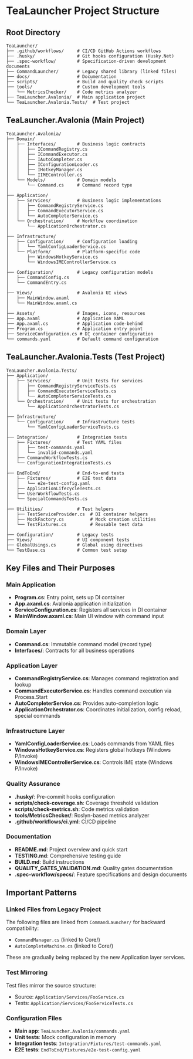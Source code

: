 # TeaLauncher Project Structure

## Root Directory
```
TeaLauncher/
├── .github/workflows/     # CI/CD GitHub Actions workflows
├── .husky/                # Git hooks configuration (Husky.Net)
├── .spec-workflow/        # Specification-driven development documents
├── CommandLauncher/       # Legacy shared library (linked files)
├── docs/                  # Documentation
├── scripts/               # Build and quality check scripts
├── tools/                 # Custom development tools
│   └── MetricsChecker/    # Code metrics analyzer
├── TeaLauncher.Avalonia/  # Main application project
└── TeaLauncher.Avalonia.Tests/  # Test project
```

## TeaLauncher.Avalonia (Main Project)
```
TeaLauncher.Avalonia/
├── Domain/
│   ├── Interfaces/        # Business logic contracts
│   │   ├── ICommandRegistry.cs
│   │   ├── ICommandExecutor.cs
│   │   ├── IAutoCompleter.cs
│   │   ├── IConfigurationLoader.cs
│   │   ├── IHotkeyManager.cs
│   │   └── IIMEController.cs
│   └── Models/            # Domain models
│       └── Command.cs     # Command record type
│
├── Application/
│   ├── Services/          # Business logic implementations
│   │   ├── CommandRegistryService.cs
│   │   ├── CommandExecutorService.cs
│   │   └── AutoCompleterService.cs
│   └── Orchestration/     # Workflow coordination
│       └── ApplicationOrchestrator.cs
│
├── Infrastructure/
│   ├── Configuration/     # Configuration loading
│   │   └── YamlConfigLoaderService.cs
│   └── Platform/          # Platform-specific code
│       ├── WindowsHotkeyService.cs
│       └── WindowsIMEControllerService.cs
│
├── Configuration/         # Legacy configuration models
│   ├── CommandConfig.cs
│   └── CommandEntry.cs
│
├── Views/                 # Avalonia UI views
│   ├── MainWindow.axaml
│   └── MainWindow.axaml.cs
│
├── Assets/                # Images, icons, resources
├── App.axaml              # Application XAML
├── App.axaml.cs           # Application code-behind
├── Program.cs             # Application entry point
├── ServiceConfiguration.cs # DI container configuration
└── commands.yaml          # Default command configuration
```

## TeaLauncher.Avalonia.Tests (Test Project)
```
TeaLauncher.Avalonia.Tests/
├── Application/
│   ├── Services/          # Unit tests for services
│   │   ├── CommandRegistryServiceTests.cs
│   │   ├── CommandExecutorServiceTests.cs
│   │   └── AutoCompleterServiceTests.cs
│   └── Orchestration/     # Unit tests for orchestration
│       └── ApplicationOrchestratorTests.cs
│
├── Infrastructure/
│   └── Configuration/     # Infrastructure tests
│       └── YamlConfigLoaderServiceTests.cs
│
├── Integration/           # Integration tests
│   ├── Fixtures/          # Test YAML files
│   │   ├── test-commands.yaml
│   │   └── invalid-commands.yaml
│   ├── CommandWorkflowTests.cs
│   └── ConfigurationIntegrationTests.cs
│
├── EndToEnd/              # End-to-end tests
│   ├── Fixtures/          # E2E test data
│   │   └── e2e-test-config.yaml
│   ├── ApplicationLifecycleTests.cs
│   ├── UserWorkflowTests.cs
│   └── SpecialCommandsTests.cs
│
├── Utilities/             # Test helpers
│   ├── TestServiceProvider.cs  # DI container helpers
│   ├── MockFactory.cs          # Mock creation utilities
│   └── TestFixtures.cs         # Reusable test data
│
├── Configuration/         # Legacy tests
├── Views/                 # UI component tests
├── GlobalUsings.cs        # Global using directives
└── TestBase.cs            # Common test setup
```

## Key Files and Their Purposes

### Main Application
- **Program.cs**: Entry point, sets up DI container
- **App.axaml.cs**: Avalonia application initialization
- **ServiceConfiguration.cs**: Registers all services in DI container
- **MainWindow.axaml.cs**: Main UI window with command input

### Domain Layer
- **Command.cs**: Immutable command model (record type)
- **Interfaces/**: Contracts for all business operations

### Application Layer
- **CommandRegistryService.cs**: Manages command registration and lookup
- **CommandExecutorService.cs**: Handles command execution via Process.Start
- **AutoCompleterService.cs**: Provides auto-completion logic
- **ApplicationOrchestrator.cs**: Coordinates initialization, config reload, special commands

### Infrastructure Layer
- **YamlConfigLoaderService.cs**: Loads commands from YAML files
- **WindowsHotkeyService.cs**: Registers global hotkeys (Windows P/Invoke)
- **WindowsIMEControllerService.cs**: Controls IME state (Windows P/Invoke)

### Quality Assurance
- **.husky/**: Pre-commit hooks configuration
- **scripts/check-coverage.sh**: Coverage threshold validation
- **scripts/check-metrics.sh**: Code metrics validation
- **tools/MetricsChecker/**: Roslyn-based metrics analyzer
- **.github/workflows/ci.yml**: CI/CD pipeline

### Documentation
- **README.md**: Project overview and quick start
- **TESTING.md**: Comprehensive testing guide
- **BUILD.md**: Build instructions
- **QUALITY_GATES_VALIDATION.md**: Quality gates documentation
- **.spec-workflow/specs/**: Feature specifications and design documents

## Important Patterns

### Linked Files from Legacy Project
The following files are linked from `CommandLauncher/` for backward compatibility:
- `CommandManager.cs` (linked to Core/)
- `AutoCompleteMachine.cs` (linked to Core/)

These are gradually being replaced by the new Application layer services.

### Test Mirroring
Test files mirror the source structure:
- Source: `Application/Services/FooService.cs`
- Tests: `Application/Services/FooServiceTests.cs`

### Configuration Files
- **Main app**: `TeaLauncher.Avalonia/commands.yaml`
- **Unit tests**: Mock configuration in memory
- **Integration tests**: `Integration/Fixtures/test-commands.yaml`
- **E2E tests**: `EndToEnd/Fixtures/e2e-test-config.yaml`

